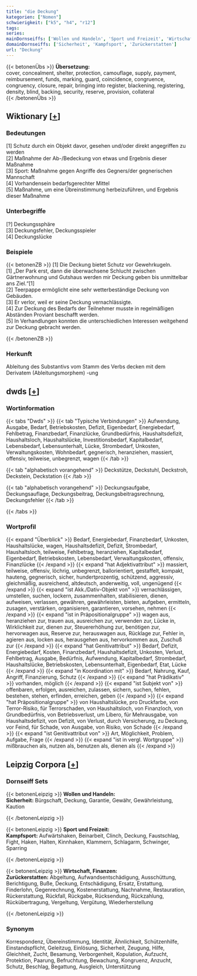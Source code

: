 ```yaml
---
title: "die Deckung"
kategorien: ["Nomen"]
schwierigkeit: ["k5", "h4", "r12"]
tags:
series:
mainDornseiffs: ['Wollen und Handeln', 'Sport und Freizeit', 'Wirtschaft, Finanzen']
domainDornseiffs: ['Sicherheit', 'Kampfsport', 'Zurückerstatten']
url: "Deckung"
---
```


{{< betonenÜbs >}}
**Übersetzung:**  
cover, concealment, shelter, protection, camouflage, supply, payment, reimbursement, funds, marking, guard, coincidence, congruence, congruency, closure, repair, bringing into register, blackening, registering, density, blind, backing, security, reserve, provision, collateral  
{{< /betonenÜbs >}}

## Wiktionary [[+](https://de.wiktionary.org/wiki/Deckung)]

### Bedeutungen
[1] Schutz durch ein Objekt davor, gesehen und/oder direkt angegriffen zu werden  
[2] Maßnahme der Ab-/Bedeckung von etwas und Ergebnis dieser Maßnahme  
[3] Sport: Maßnahme gegen Angriffe des Gegners/der gegnerischen Mannschaft  
[4] Vorhandensein bedarfsgerechter Mittel  
[5] Maßnahme, um eine Übreinstimmung herbeizuführen, und Ergebnis dieser Maßnahme  

### Unterbegriffe
[?] Deckungssphäre  
[3] Deckungsfehler, Deckungsspieler  
[4] Deckungslücke  

### Beispiele
{{< betonenZB >}}
[1] Die Deckung bietet Schutz vor Gewehrkugeln.  
[1] „Der Park erst, dann die überwachsene Schlucht zwischen Gärtnerwohnung und Gutshaus werden mir Deckung geben bis unmittelbar ans Ziel.“[1]  
[2] Teerpappe ermöglicht eine sehr wetterbeständige Deckung von Gebäuden.  
[3] Er verlor, weil er seine Deckung vernachlässigte.  
[4] Zur Deckung des Bedarfs der Teilnehmer musste in regelmäßigen Abständen Proviant beschafft werden.  
[5] In Verhandlungen konnten die unterschiedlichen Interessen weitgehend zur Deckung gebracht werden.  

{{< /betonenZB >}}
### Herkunft
Ableitung des Substantivs vom Stamm des Verbs decken mit dem Derivatem (Ableitungsmorphem) -ung  



## dwds [[+](https://www.dwds.de/wb/Deckung)]

### Wortinformation
{{< tabs "Dwds" >}}
{{< tab "Typische Verbindungen" >}}
Aufwendung, Ausgabe, Bedarf, Betriebskosten, Defizit, Eigenbedarf, Energiebedarf, Fehlbetrag, Finanzbedarf, Finanzlücke, Grundbedürfnis, Haushaltsdefizit, Haushaltsloch, Haushaltslücke, Investitionsbedarf, Kapitalbedarf, Lebensbedarf, Lebensunterhalt, Lücke, Strombedarf, Unkosten, Verwaltungskosten, Wohnbedarf, gegnerisch, heranziehen, massiert, offensiv, teilweise, unbegrenzt, wagen
{{< /tab >}}

{{< tab "alphabetisch vorangehend" >}}
Deckstütze, Deckstuhl, Deckstroh, Deckstein, Deckstation
{{< /tab >}}

{{< tab "alphabetisch vorangehend" >}}
Deckungsaufgabe, Deckungsauflage, Deckungsbeitrag, Deckungsbeitragsrechnung, Deckungsfehler
{{< /tab >}}

{{< /tabs >}}

### Wortprofil
{{< expand "Überblick" >}} Bedarf, Energiebedarf, Finanzbedarf, Unkosten, Haushaltslücke, wagen, Haushaltsdefizit, Defizit, Strombedarf, Haushaltsloch, teilweise, Fehlbetrag, heranziehen, Kapitalbedarf, Eigenbedarf, Betriebskosten, Lebensbedarf, Verwaltungskosten, offensiv, Finanzlücke {{< /expand >}}
{{< expand "hat Adjektivattribut" >}} massiert, teilweise, offensiv, löchrig, unbegrenzt, ballorientiert, gestaffelt, kompakt, hauteng, gegnerisch, sicher, hundertprozentig, schützend, aggressiv, gleichmäßig, ausreichend, altdeutsch, anderweitig, voll, ungenügend {{< /expand >}}
{{< expand "ist Akk./Dativ-Objekt von" >}} vernachlässigen, umstellen, suchen, lockern, zusammenhalten, stabilisieren, dienen, aufweisen, verlassen, gewähren, gewährleisten, bieten, aufgeben, ermitteln, zusagen, verstärken, organisieren, garantieren, vorsehen, nehmen {{< /expand >}}
{{< expand "ist in Präpositionalgruppe" >}} wagen aus, heranziehen zur, trauen aus, ausreichen zur, verwenden zur, Lücke in, Wirklichkeit zur, dienen zur, Steuererhöhung zur, benötigen zur, hervorwagen aus, Reserve zur, herauswagen aus, Rücklage zur, Fehler in, agieren aus, locken aus, herausgehen aus, hervorkommen aus, Zuschuß zur {{< /expand >}}
{{< expand "hat Genitivattribut" >}} Bedarf, Defizit, Energiebedarf, Kosten, Finanzbedarf, Haushaltsdefizit, Unkosten, Verlust, Fehlbetrag, Ausgabe, Bedürfnis, Aufwendung, Kapitalbedarf, Strombedarf, Haushaltslücke, Betriebskosten, Lebensunterhalt, Eigenbedarf, Etat, Lücke {{< /expand >}}
{{< expand "in Koordination mit" >}} Bedarf, Nahrung, Kauf, Angriff, Finanzierung, Schutz {{< /expand >}}
{{< expand "hat Prädikativ" >}} vorhanden, möglich {{< /expand >}}
{{< expand "ist Subjekt von" >}} offenbaren, erfolgen, ausreichen, zulassen, sichern, suchen, fehlen, bestehen, stehen, erfinden, erreichen, geben {{< /expand >}}
{{< expand "hat Präpositionalgruppe" >}} von Haushaltslücke, pro Druckfarbe, von Terror-Risiko, für Terrorschaden, von Haushaltsloch, von Finanzloch, von Grundbedürfnis, von Betriebsverlust, um Libero, für Mehrausgabe, von Haushaltsdefizit, von Defizit, von Verlust, durch Versicherung, zu Deckung, vor Feind, für Schade, von Ausgabe, von Risiko, von Schade {{< /expand >}}
{{< expand "ist Genitivattribut von" >}} Art, Möglichkeit, Problem, Aufgabe, Frage {{< /expand >}}
{{< expand "ist in vergl. Wortgruppe" >}} mißbrauchen als, nutzen als, benutzen als, dienen als {{< /expand >}}

## Leipzig Corpora [[+](https://corpora.uni-leipzig.de/en/res?word=Deckung&corpusId=deu_newscrawl-public_2018)]

### Dornseiff Sets
{{< betonenLeipzig >}}
**Wollen und Handeln:**  
**Sicherheit:** Bürgschaft, Deckung, Garantie, Gewähr, Gewährleistung, Kaution  

{{< /betonenLeipzig >}}


{{< betonenLeipzig >}}
**Sport und Freizeit:**  
**Kampfsport:** Aufwärtshaken, Beinarbeit, Clinch, Deckung, Faustschlag, Fight, Haken, Halten, Kinnhaken, Klammern, Schlagarm, Schwinger, Sparring  

{{< /betonenLeipzig >}}


{{< betonenLeipzig >}}
**Wirtschaft, Finanzen:**  
**Zurückerstatten:** Abgeltung, Aufwandsentschädigung, Ausschüttung, Berichtigung, Buße, Deckung, Entschädigung, Ersatz, Erstattung, Finderlohn, Gegenrechnung, Kostenerstattung, Nachnahme, Restauration, Rückerstattung, Rückfall, Rückgabe, Rücksendung, Rückzahlung, Rückübertragung, Vergeltung, Vergütung, Wiederherstellung  

{{< /betonenLeipzig >}}

### Synonym
Korrespondenz, Übereinstimmung, Identität, Ähnlichkeit, Schützenhilfe, Einstandspflicht, Geleitzug, Einlösung, Sicherheit, Zeugung, Hilfe, Gleichheit, Zucht, Besamung, Verborgenheit, Kopulation, Aufzucht, Protektion, Paarung, Befruchtung, Bewachung, Kongruenz, Anzucht, Schutz, Beschlag, Begattung, Ausgleich, Unterstützung

